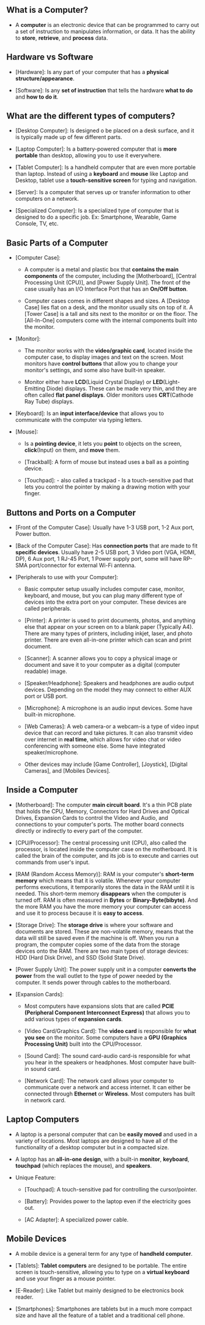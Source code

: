 
## What is a Computer?

- A **computer** is an electronic device that can be programmed to carry out a set of instruction to manipulates information, or data. It has the ability to **store**, **retrieve**, and **process** data.

## Hardware vs Software

- [Hardware]: Is any part of your computer that has a **physical structure/appearance**.
	
- [Software]: Is any **set of instruction** that tells the hardware **what to do** and **how to do it**.

## What are the different types of computers?

- [Desktop Computer]: Is designed o be placed on a desk surface, and it is typically made up of few different parts.
	
- [Laptop Computer]: Is a battery-powered computer that is **more portable** than desktop, allowing you to use it everywhere.
	
- [Tablet Computer]: Is a handheld computer that are even more portable than laptop. Instead of using a **keyboard** and **mouse** like Laptop and Desktop, tablet use a **touch-sensitive screen** for typing and navigation.
	
- [Server]: Is a computer that serves up or transfer information to other computers on a network.
	
- [Specialized Computer]: Is a specialized type of computer that is designed to do a specific job. Ex: Smartphone, Wearable, Game Console, TV, etc.

## Basic Parts of a Computer

- [Computer Case]: 
	
	- A computer is a metal and plastic box that **contains the main components** of the computer, including the [Motherboard], [Central Processing Unit (CPU)], and [Power Supply Unit]. The front of the case usually has an I/O Interface Port that has an **On/Off button**. 
		
	- Computer cases comes in different shapes and sizes. A [Desktop Case] lies flat on a desk, and the monitor usually sits on top of it. A [Tower Case] is a tall and sits next to the monitor or on the floor. The [All-In-One] computers come with the internal components built into the monitor.
	
- [Monitor]: 
	
	- The monitor works with the **video/graphic card**, located inside the computer case, to display images and text on the screen. Most monitors have **control buttons** that allow you to change your monitor's settings, and some also have built-in speaker.
		
	- Monitor either have **LCD**(Liquid Crystal Display) or **LED**(Light-Emitting Diode) displays. These can be made very thin, and they are often called **flat panel displays**. Older monitors uses **CRT**(Cathode Ray Tube) displays.
	
- [Keyboard]: Is an **input interface/device** that allows you to communicate with the computer via typing letters.
	
- [Mouse]: 
	
	- Is a **pointing device**, it lets you **point** to objects on the screen, **click**(Input) on them, and **move** them.
		
	- [Trackball]: A form of mouse but instead uses a ball as a pointing device.
		
	- [Touchpad]: - also called a trackpad - Is a touch-sensitive pad that lets you control the pointer by making a drawing motion with your finger.

## Buttons and Ports on a Computer

- [Front of the Computer Case]: Usually have 1-3 USB port, 1-2 Aux port, Power button.
	
- [Back of the Computer Case]: Has **connection ports** that are made to fit **specific devices**. Usually have 2-5 USB port, 3 Video port (VGA, HDMI, DP), 6 Aux port, 1 RJ-45 Port, 1 Power supply port, some will have RP-SMA port/connector for external Wi-Fi antenna.
	
- [Peripherals to use with your Computer]: 
	
	- Basic computer setup usually includes computer case, monitor, keyboard, and mouse, but you can plug many different type of devices into the extra port on your computer. These devices are called peripherals.
		
	- [Printer]: A printer is used to print documents, photos, and anything else that appear on your screen on to a blank paper (Typically A4). There are many types of printers, including inkjet, laser, and photo printer. There are even all-in-one printer which can scan and print document.
		
	- [Scanner]: A scanner allows you to copy a physical image or document and save it to your computer as a digital (computer readable) image. 
		
	- [Speaker/Headphone]: Speakers and headphones are audio output devices. Depending on the model they may connect to either AUX port or USB port.
		
	- [Microphone]: A microphone is an audio input devices. Some have built-in microphone.
		
	- [Web Cameras]: A web camera-or a webcam-is a type of video input device that can record and take pictures. It can also transmit video over internet in **real time**, which allows for video chat or video conferencing with someone else. Some have integrated speaker/microphone.
		
	- Other devices may include [Game Controller], [Joystick], [Digital Cameras], and [Mobiles Devices].

## Inside a Computer

- [Motherboard]: The computer **main circuit board**. It's a thin PCB plate that holds the CPU, Memory, Connectors for Hard Drives and Optical Drives, Expansion Cards to control the Video and Audio, and connections to your computer's ports. The mother board connects directly or indirectly to every part of the computer.
	
- [CPU/Processor]: The central processing unit (CPU), also called the processor, is located inside the computer case on the motherboard. It is called the brain of the computer, and its job is to execute and carries out commands from user's input.
	
- [RAM (Random Access Memory)]: RAM is your computer's **short-term memory** which means that it is volatile. Whenever your computer performs executions, it temporarily stores the data in the RAM until it is needed. This short-term memory **disappears** when the computer is turned off. RAM is often measured in **Bytes** or **Binary-Byte(bibyte)**. And the more RAM you have the more memory your computer can access and use it to process because it is **easy to access**. 
	
- [Storage Drive]: The **storage drive** is where your software and documents are stored. These are non-volatile memory, means that the data will still be saved even if the machine is off. When you run a program, the computer copies some of the data from the storage devices onto the RAM. There are two main types of storage devices: HDD (Hard Disk Drive), and SSD (Solid State Drive).
	
- [Power Supply Unit]: The power supply unit in a computer **converts the power** from the wall outlet to the type of power needed by the computer. It sends power through cables to the motherboard.
	
- [Expansion Cards]: 
	
	- Most computers have expansions slots that are called **PCIE (Peripheral Component Interconnect Express)** that allows you to add various types of **expansion cards**.
		
	- [Video Card/Graphics Card]: The **video card** is responsible for **what you see** on the monitor. Some computers have a **GPU (Graphics Processing Unit)** built into the CPU/Processor.
		
	- [Sound Card]: The sound card-audio card-is responsible for what you hear in the speakers or headphones. Most computer have built-in sound card. 
		
	- [Network Card]: The network card allows your computer to communicate over a network and access internet. It can either be connected through **Ethernet** or **Wireless**. Most computers has built in network card.

## Laptop Computers

- A laptop is a personal computer that can be **easily moved** and used in a variety of locations. Most laptops are designed to have all of the functionality of a desktop computer but in a compacted size.
	
- A laptop has an **all-in-one design**, with a built-in **monitor**, **keyboard**, **touchpad** (which replaces the mouse), and **speakers**.
	
- Unique Feature: 
	
	- [Touchpad]: A touch-sensitive pad for controlling the cursor/pointer.
		
	- [Battery]: Provides power to the laptop even if the electricity goes out.
		
	- [AC Adapter]: A specialized power cable.

## Mobile Devices

- A mobile device is a general term for any type of **handheld computer**.
	
- [Tablets]: **Tablet computers** are designed to be portable. The entire screen is touch-sensitive, allowing you to type on a **virtual keyboard** and use your finger as a mouse pointer.
	
- [E-Reader]: Like Tablet but mainly designed to be electronics book reader.
	
- [Smartphones]: Smartphones are tablets but in a much more compact size and have all the feature of a tablet and a traditional cell phone.
